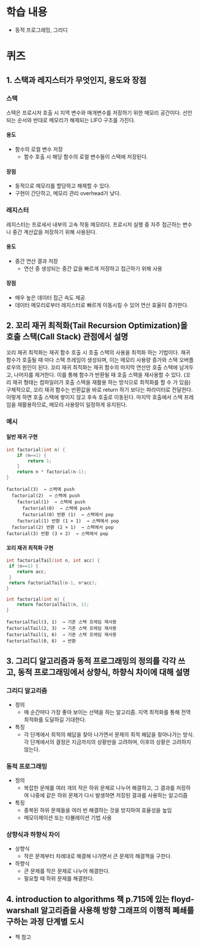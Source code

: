 # 학습 내용
- 동적 프로그래밍, 그리디

# 퀴즈 

## 1. 스택과 레지스터가 무엇인지, 용도와 장점

### 스택
스택은 프로시저 호출 시 지역 변수와 매개변수를 저장하기 위한 메모리 공간이다. 선언되는 순서와 반대로 메모리가 해제되는 LIFO 구조를 가진다. 

#### 용도
- 함수의 로컬 변수 저장
    - 함수 호출 시 해당 함수의 로컬 변수들이 스택에 저장된다.

#### 장점
- 동적으로 메모리를 할당하고 해제할 수 있다.
- 구현이 간단하고, 메모리 관리 overhead가 낮다.

### 레지스터
레지스터는 프로세서 내부의 고속 작동 메모리다. 프로시저 실행 중 자주 접근하는 변수나 중간 계산값을 저장하기 위해 사용된다.

#### 용도
- 중간 연산 결과 저장
    - 연산 중 생성되는 중간 값을 빠르게 저장하고 접근하기 위해 사용
#### 장점
- 매우 높은 데이터 접근 속도 제공
- 데이터 메모리로부터 레지스터로 빠르게 이동시킬 수 있어 연산 효율이 증가한다.

## 2. 꼬리 재귀 최적화(Tail Recursion Optimization)을 호출 스택(Call Stack) 관점에서 설명

꼬리 재귀 최적화는 재귀 함수 호출 시 호출 스택의 사용을 최적화 하는 기법이다.
재귀함수가 호출될 때 마다 스택 프레임이 생성되며, 이는 메모리 사용량 증가와 스택 오버플로우의 원인이 된다. 
꼬리 재귀 최적화는 재귀 함수의 마지막 연산만 호출 스택에 남겨두고, 나머지를 제거한다. 이를 통해 함수가 반환될 때 호출 스택을 재사용할 수 있다.
(꼬리 재귀 형태는 컴파일러가 호출 스택을 재활용 하는 방식으로 최적화를 할 수 가 있음)
구체적으로, 꼬리 재귀 함수는 반환값을 바로 return 하기 보다는 파라미터로 전달한다.
이렇게 하면 호출 스택에 쌓이지 않고 후속 호출로 이동된다.
마지막 호출에서 스택 프레임을 재활용하므로, 메모리 사용량이 일정하게 유지된다.


### 예시
#### 일반 재귀 구현
```c
int factorial(int n) {
    if (n==1) {
        return 1;
    }
    return n * factorial(n-1);
}
```

```
factorial(3)  → 스택에 push
  factorial(2)  → 스택에 push
    factorial(1)  → 스택에 push
      factorial(0)  → 스택에 push
      factorial(0) 반환 (1)  → 스택에서 pop
    factorial(1) 반환 (1 × 1)  → 스택에서 pop
  factorial(2) 반환 (2 × 1)  → 스택에서 pop
factorial(3) 반환 (3 × 2)  → 스택에서 pop
```

#### 꼬리 재귀 최적화 구현
```c
int factorialTail(int n, int acc) {
 if (n==1) {
    return acc;
 }
 return factorialTail(n-1, n*acc);
}

int factorial(int n) {
    return factorialTail(n, 1);
}
```

```
factorialTail(3, 1)  → 기존 스택 프레임 재사용
factorialTail(2, 3)  → 기존 스택 프레임 재사용
factorialTail(1, 6)  → 기존 스택 프레임 재사용
factorialTail(0, 6)  → 반환
```



## 3. 그리디 알고리즘과 동적 프로그래밍의 정의를 각각 쓰고, 동적 프로그래밍에서 상향식, 하향식 차이에 대해 설명

### 그리디 알고리즘
- 정의
    - 매 순간마다 가장 좋아 보이는 선택을 하는 알고리즘. 지역 최적화를 통해 전역 최적화를 도달하길 기대한다.
- 특징
    - 각 단계에서 최적의 해답을 찾아 나가면서 문제의 최적 해답을 찾아나가는 방식. 각 단계에서의 결정은 지금까지의 상황만을 고려하며, 이후의 상황은 고려하지 않는다.

### 동적 프로그래밍
- 정의
    - 복잡한 문제를 여러 개의 작은 하위 문제로 나누어 해결하고, 그 결과를 저장하여 나중에 같은 하위 문제가 다시 발생하면 저장된 결과를 사용하는 알고리즘
- 특징
    - 중복된 하위 문제들을 여러 번 해결하는 것을 방지하여 효율성을 높임
    - 메모이제이션 또는 타뷸레이션 기법 사용

### 상향식과 하향식 차이
- 상향식
    - 작은 문제부터 차례대로 해결해 나가면서 큰 문제의 해결책을 구한다.
- 하향식
    - 큰 문제를 작은 문제로 나누어 해결한다.
    - 필요할 때 하위 문제를 해결한다.

## 4. introduction to algorithms 책 p.715에 있는 floyd-warshall 알고리즘을 사용해 방향 그래프의 이행적 폐쇄를 구하는 과정 단계별 도시 
- 책 참고